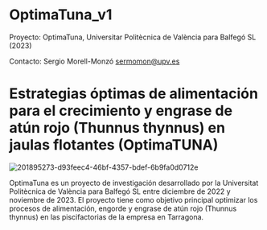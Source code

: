 # OptimaTuna_v1

Proyecto: OptimaTuna, Universitar Politècnica de València para Balfegó SL (2023)

Contacto: Sergio Morell-Monzó sermomon@upv.es

# Estrategias óptimas de alimentación para el crecimiento y engrase de atún rojo (Thunnus thynnus) en jaulas flotantes (OptimaTUNA)

![201895273-d93feec4-46bf-4357-bdef-6b9fa0d0712e](https://github.com/UnderwaterAcousticsUPV/OptimaTuna_v1/assets/154273980/85fefeee-7880-404f-9206-bb2924b02793)

OptimaTuna es un proyecto de investigación desarrollado por la Universitat Politècnica de València para Balfegó SL entre diciembre de 2022 y noviembre de 2023. El proyecto tiene como objetivo principal optimizar los procesos de alimentación, engorde y engrase de atún rojo (Thunnus thynnus) en las piscifactorias de la empresa en Tarragona.
